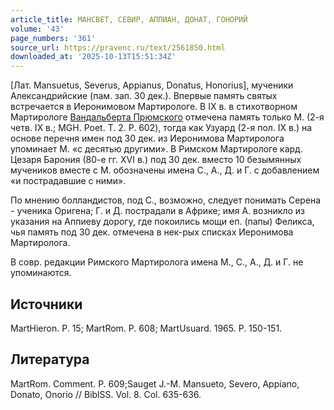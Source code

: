```yaml
---
article_title: МАНСВЕТ, СЕВИР, АППИАН, ДОНАТ, ГОНОРИЙ
volume: '43'
page_numbers: '361'
source_url: https://pravenc.ru/text/2561850.html
downloaded_at: '2025-10-13T15:51:34Z'
---
```


[Лат. Mansuetus, Severus, Appianus, Donatus, Honorius], мученики Александрийские (пам. зап. 30 дек.). Впервые память святых встречается в Иеронимовом Мартирологе. В IX в. в стихотворном Мартирологе [Вандальберта Прюмского](<https://pravenc.ru/text/Вандальберта Прюмского.html>) отмечена память только М. (2-я четв. IX в.; MGH. Poet. Т. 2. P. 602), тогда как Узуард (2-я пол. IX в.) на основе перечня имен под 30 дек. из Иеронимова Мартиролога упоминает М. «с десятью другими». В Римском Мартирологе кард. Цезаря Барония (80-е гг. XVI в.) под 30 дек. вместо 10 безымянных мучеников вместе с М. обозначены имена С., А., Д. и Г. с добавлением «и пострадавшие с ними».

По мнению болландистов, под С., возможно, следует понимать Серена - ученика Оригена; Г. и Д. пострадали в Африке; имя А. возникло из указания на Аппиеву дорогу, где покоились мощи еп. (папы) Феликса, чья память под 30 дек. отмечена в нек-рых списках Иеронимова Мартиролога.

В совр. редакции Римского Мартиролога имена М., С., А., Д. и Г. не упоминаются.

## Источники

MartHieron. P. 15; MartRom. P. 608; MartUsuard. 1965. P. 150-151.

## Литература

MartRom. Comment. P. 609;Sauget J.-M. Mansueto, Severo, Appiano, Donato, Onorio // BiblSS. Vol. 8. Col. 635-636.
